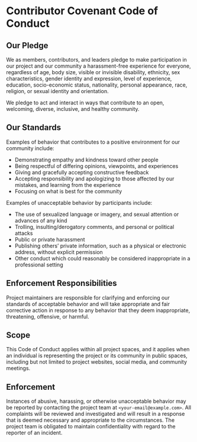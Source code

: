 # Contributor Covenant Code of Conduct

## Our Pledge

We as members, contributors, and leaders pledge to make participation in our
project and our community a harassment-free experience for everyone, regardless
of age, body size, visible or invisible disability, ethnicity, sex characteristics,
gender identity and expression, level of experience, education, socio-economic
status, nationality, personal appearance, race, religion, or sexual identity
and orientation.

We pledge to act and interact in ways that contribute to an open, welcoming,
diverse, inclusive, and healthy community.

## Our Standards

Examples of behavior that contributes to a positive environment for our
community include:

- Demonstrating empathy and kindness toward other people
- Being respectful of differing opinions, viewpoints, and experiences
- Giving and gracefully accepting constructive feedback
- Accepting responsibility and apologizing to those affected by our mistakes,
  and learning from the experience
- Focusing on what is best for the community

Examples of unacceptable behavior by participants include:

- The use of sexualized language or imagery, and sexual attention or
  advances of any kind
- Trolling, insulting/derogatory comments, and personal or political attacks
- Public or private harassment
- Publishing others’ private information, such as a physical or electronic
  address, without explicit permission
- Other conduct which could reasonably be considered inappropriate in a
  professional setting

## Enforcement Responsibilities

Project maintainers are responsible for clarifying and enforcing our standards
of acceptable behavior and will take appropriate and fair corrective action
in response to any behavior that they deem inappropriate, threatening,
offensive, or harmful.

## Scope

This Code of Conduct applies within all project spaces, and it applies when
an individual is representing the project or its community in public spaces,
including but not limited to project websites, social media, and community
meetings.

## Enforcement

Instances of abusive, harassing, or otherwise unacceptable behavior may be
reported by contacting the project team at `<your-email@example.com>`. All
complaints will be reviewed and investigated and will result in a response
that is deemed necessary and appropriate to the circumstances. The project
team is obligated to maintain confidentiality with regard to the reporter of
an incident.
